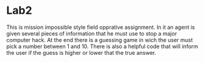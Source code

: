 # Lab2

This is mission impossible style field opprative assignment. In it an agent is given several pieces of information that he must use to stop a major computer hack. At the end there is a guessing game in wich the user must pick a number between 1 and 10. There is also a helpful code that will inform the user if the guess is higher or lower that the true answer. 
